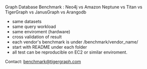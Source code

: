 Graph Database Benchmark : Neo4j vs Amazon Neptune vs Titan vs TigerGraph vs JanusGraph vs Arangodb

- same datasets
- same query workload
- same enviroment (hardware)
- cross validation of result
- each vendor's benchmark is under
 /benchmark/vendor_name/
- start with README under each folder
- all test can be reproducible on EC2 or similar enviroment.

Contact: benchmark@tigergraph.com
